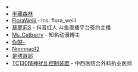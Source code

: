 - []()
- [半藏森林](https://weibo.com/recklesss)
- [FloraWeiii ](https://weibo.com/u/2480612361) -  Ins: flora_weiii
- [蔡萝莉S](https://weibo.com/4129918C) - 抖音红人 斗鱼直播平台签约主播
- [Ms_Catberry](https://weibo.com/u/1931537432) - 知名动漫博主
- [你呀-](https://weibo.com/dearmore)
- [Nnnnnao12](https://weibo.com/u/5727527635)
- [是珺哥耶](https://weibo.com/pmmptj)
- [TC130精神扰乱控制装置](https://weibo.com/u/1846511793) - 中西医结合外科执业医师
